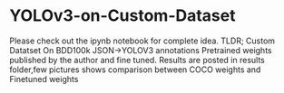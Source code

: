 # YOLOv3-on-Custom-Dataset
Please check out the ipynb notebook for complete idea.
TLDR; Custom Datatset On BDD100k
JSON->YOLOV3 annotations 
Pretrained weights published by the author and fine tuned.
Results are posted in results folder,few pictures shows comparison between COCO weights and Finetuned weights
